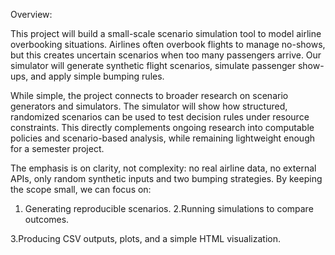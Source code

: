 Overview:

This project will build a small-scale scenario simulation tool to model airline overbooking situations. Airlines often overbook flights to manage no-shows, but this creates uncertain scenarios when too many passengers arrive. Our simulator will generate synthetic flight scenarios, simulate passenger show-ups, and apply simple bumping rules.

While simple, the project connects to broader research on scenario generators and simulators. The simulator will show how structured, randomized scenarios can be used to test decision rules under resource constraints. This directly complements ongoing research into computable policies and scenario-based analysis, while remaining lightweight enough for a semester project.

The emphasis is on clarity, not complexity: no real airline data, no external APIs, only random synthetic inputs and two bumping strategies. By keeping the scope small, we can focus on:

1. Generating reproducible scenarios.
2.Running simulations to compare outcomes.

3.Producing CSV outputs, plots, and a simple HTML visualization.
